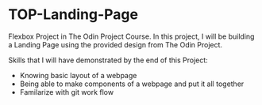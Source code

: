 # TOP-Landing-Page
Flexbox Project in The Odin Project Course.
In this project, I will be building a Landing Page using the provided design from The Odin Project.

Skills that I will have demonstrated by the end of this Project:
 - Knowing basic layout of a webpage
 - Being able to make components of a webpage and put it all together
 - Familarize with git work flow
